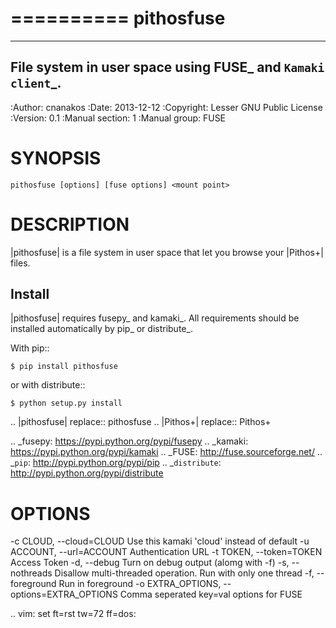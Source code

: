 ==========
pithosfuse
==========

-----------------------------------------------------------
File system in user space using FUSE_ and `Kamaki client`_.
-----------------------------------------------------------

:Author: cnanakos
:Date: 2013-12-12
:Copyright: Lesser GNU Public License
:Version: 0.1
:Manual section: 1
:Manual group: FUSE


SYNOPSIS
========

    pithosfuse [options] [fuse options] <mount point>


DESCRIPTION
===========

|pithosfuse| is a file system in user space that let you browse your
|Pithos+| files.

Install
-------

|pithosfuse| requires fusepy_ and kamaki_. All requirements should be installed
automatically by pip_ or distribute_.

With pip::

    $ pip install pithosfuse

or with distribute::

    $ python setup.py install

.. |pithosfuse| replace:: pithosfuse
.. |Pithos+| replace:: Pithos+

.. _fusepy: https://pypi.python.org/pypi/fusepy
.. _kamaki: https://pypi.python.org/pypi/kamaki
.. _FUSE: http://fuse.sourceforge.net/
.. _`pip`: http://pypi.python.org/pypi/pip
.. _`distribute`: http://pypi.python.org/pypi/distribute


OPTIONS
=======

-c CLOUD, --cloud=CLOUD         Use this kamaki 'cloud' instead of default
-u ACCOUNT, --url=ACCOUNT       Authentication URL
-t TOKEN, --token=TOKEN         Access Token
-d, --debug                     Turn on debug output (alomg with -f)
-s, --nothreads                 Disallow multi-threaded operation.
                                Run with only one thread
-f, --foreground                Run in foreground
-o EXTRA_OPTIONS, --options=EXTRA_OPTIONS
                                Comma seperated key=val options for FUSE

.. vim: set ft=rst tw=72 ff=dos:
